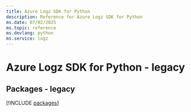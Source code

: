 ```yaml
---
title: Azure Logz SDK for Python
description: Reference for Azure Logz SDK for Python
ms.date: 07/02/2025
ms.topic: reference
ms.devlang: python
ms.service: logz
---
```

# Azure Logz SDK for Python - legacy
## Packages - legacy
[!INCLUDE [packages](logz-index.md)]